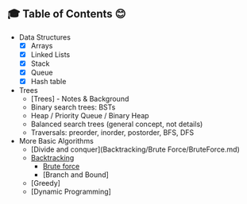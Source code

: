 ## :mortar_board: Table of Contents :blush:
* Data Structures
    * [x] Arrays
    * [x] Linked Lists
    * [x] Stack
    * [x] Queue
    * [x] Hash table
* Trees
    * [Trees] - Notes & Background
    * Binary search trees: BSTs
    * Heap / Priority Queue / Binary Heap
    * Balanced search trees (general concept, not details)
    * Traversals: preorder, inorder, postorder, BFS, DFS
 * More Basic Algorithms
    * [Divide and conquer](Backtracking/Brute Force/BruteForce.md)
    * [Backtracking](Backtracking/Backtracking.md)
      * [Brute force](BruteForce.md)
      * [Branch and Bound]
    * [Greedy]
    * [Dynamic Programming]
     



